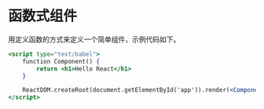 # 函数式组件

用定义函数的方式来定义一个简单组件，示例代码如下。

```jsx
<script type="text/babel">
    function Component() {
        return <h1>Hello React</h1>
    }

	ReactDOM.createRoot(document.getElementById('app')).render(<Component/>);
</script>
```

